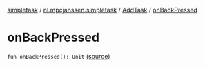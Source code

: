 [simpletask](../../index.md) / [nl.mpcjanssen.simpletask](../index.md) / [AddTask](index.md) / [onBackPressed](.)

# onBackPressed

`fun onBackPressed(): Unit` [(source)](https://github.com/mpcjanssen/simpletask-android/blob/master/src/main/java/nl/mpcjanssen/simpletask/AddTask.kt#L329)
